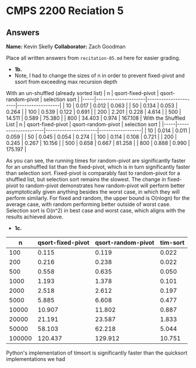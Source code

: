 # CMPS 2200 Reciation 5
## Answers

**Name:** Kevin Skelly
**Collaborator:** Zach Goodman

Place all written answers from `recitation-05.md` here for easier grading.







- **1b.**
- Note, I had to change the sizes of n in order to prevent fixed-pivot and ssort from exceeding max recursion depth

With an un-shuffled (already sorted list)
|   n |   qsort-fixed-pivot |   qsort-random-pivot |   selection sort |
|-----|---------------------|----------------------|------------------|
|  10 |               0.017 |                0.012 |            0.063 |
|  50 |               0.134 |                0.053 |            0.264 |
| 100 |               0.539 |                0.122 |            0.691 |
| 200 |               2.201 |                0.228 |            4.614 |
| 500 |              14.511 |                0.589 |           75.380 |
| 800 |              34.403 |                0.974 |          167.108 |
With the Shuffled List
|   n |   qsort-fixed-pivot |   qsort-random-pivot |   selection sort |
|-----|---------------------|----------------------|------------------|
|  10 |               0.014 |                0.011 |            0.059 |
|  50 |               0.045 |                0.054 |            0.274 |
| 100 |               0.114 |                0.108 |            0.721 |
| 200 |               0.245 |                0.267 |           10.156 |
| 500 |               0.658 |                0.667 |           81.258 |
| 800 |               0.888 |                0.990 |          175.197 |

As you can see, the running times for random-pivot are significantly faster for an unshuffled list than the fixed-pivot, which is in turn significantly faster than selection sort. Fixed-pivot is comparably fast to random-pivot for a shuffled list, but selection sort remains the slowest. The change in fixed-pivot to random-pivot demonstrates how random-pivot will perform better asymptotically given anything besides the worst case, in which they will perform similarly. For fixed and random, the upper bound is O(nlogn) for the average case, with random performing better outside of worst case. Selection sort is O(n^2) in best case and worst case, which aligns with the results achieved above.

- **1c.**

|      n |   qsort-fixed-pivot |   qsort-random-pivot |   tim-sort |
|--------|---------------------|----------------------|------------|
|    100 |               0.115 |                0.119 |      0.022 |
|    200 |               0.216 |                0.238 |      0.022 |
|    500 |               0.558 |                0.635 |      0.050 |
|   1000 |               1.193 |                1.378 |      0.101 |
|   2000 |               2.518 |                2.612 |      0.197 |
|   5000 |               5.885 |                6.608 |      0.477 |
|  10000 |              10.907 |               11.802 |      0.887 |
|  20000 |              21.191 |               23.587 |      1.833 |
|  50000 |              58.103 |               62.218 |      5.044 |
| 100000 |             120.437 |              129.912 |     10.751 |

Python's implementation of timsort is significantly faster than the quicksort implementations we had
